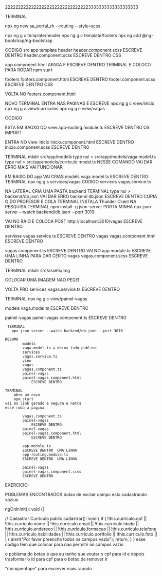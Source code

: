 222222222222222222222222222222223333333333333333333

TERMINAL

npx ng new sa_portal_rh --routing --style=scss

npx ng g c template/header
npx ng g c template/footers
npx ng add @ng-bootstrap/ng-bootstrap

CODIGO 
src 
app
template
header
header.component.scss
	ESCREVE DENTRO 
header.component.scss
	ESCREVE DENTRO  CSS

app.component.html
	APAGA E ESCREVE DENTRO 
TERMINAL E COLOCO PARA RODAR 
  npm start

footers
footers.component.html
	ESCREVE DENTRO
footer.component.scss
	ESCREVE DENTRO CSS

VOLTA NO 
footers.component.html

NOVO TERMINAL
ENTRA NAS PAGINAS E ESCREVE 
npx ng g c view/inicio
 npx ng g c view/currículos
npx ng g c view/vagas 

CODIGO

ESTA EM BAOXO DO
view
app-routing.module.ts
	ESCREVE DENTRO OS IMPORT

ENTRA NO 
view
inicio
inicio.component.html
	ESCREVE DENTRO
inicio.component.scss
	ESCREVE DENTRO

TERMINAL
 mkdir src/app/models
 type nul > src/app/models/vaga.model.ts
 type nul > src/app/models/curriculo.model.ts
NESSE COMANDO VAI DAR ERRO MAIS VAI FUNCIONAR 

EM BAIXO DO 
app
VAI CRIAS 
models
vaga.model.ts
	ESCREVE DENTRO 
TERMINAL
 npx ng g s services/vagas
CODIGO
services
vagas.service.ts

NA LATERAL CRIA UMA PASTA 
backend
TERMINAL 
  type nul > backend/db.json
VAI DAR ERRO 
backend
db.json
	ESCREVE DENTRO COPIA O DO PROFESOR E COLA 
TERMINAL INSTALA 
Thunder Client NA PESQUISA 
TERMINAL
 npm install -g json-server
 PORTA MINHA 
 npx json-server --watch backend/db.json --port 3010 

VAI NO RAIO E COLOCA POST
http://localhost:3010/vagas
ESCREVE DENTRO 
	
servisse
vagas.service.ts
 	ESCREVE DENTRO 
vagas
vagas.component.html
	ESCREVE DENTRO 

vagas.component.ts
	ESCREVE DENTRO 
VAI NO 
app.module.ts
	ESCREVE UMA LINHA PARA DAR CERTO
vagas
vagas.component.scss 
	ESCREVE DENTRO 

TERMINAL 
 mkdir src/assets/img

COLOCAR UMA IMAGEM NAO PEGEI 

VOLTA PRO 
services
vagas.service.ts
	ESCREVE DENTRO 

 TERMINAL
npx ng g c view/painel-vagas

models
vaga.model.ts
	ESCREVE DENTRO 

painel-vagas
painel-vagas.component.ts
	ESCREVE DENTRO 

	 TERMINAL
	   npx json-server --watch backend/db.json --port 3010       

	RESUMO 
			models 
			vaga.model.ts = deixa tudo publico
			services
			vagas.service.ts
			view
			vagas
			vagas.component.ts
			painel-vagas
			painel-vagas.component.html
			 	ESCREVE DENTRO 

	TERMINAL
		abre um novo 
		npm start 
	vai no link gerado e segura e netra 
	esse roda a pagina 

			vagas.component.ts
			painel-vagas
				ESCREVE DENTRO
			painel-vagas
			painel-vagas.component.html
			 	ESCREVE DENTRO

			app.module.ts
			ESCREVE DENTRO 	UMA LINHA
			app-routing.module.ts
			ESCREVE DENTRO 	UMA LINHA

			painel-vagas
			painel-vagas.component.scss
			ESCREVE DENTRO



EXERCICIO:

POBLEMAS ENCONTRADOS 
 botao de excluir
 campo esta cadastrando vaziuo 


  ngOnInInit(): void {}

  
  // Cadastrar Curriculo 
  public cadastrar(): void {
    if (
      !this.curriculo.cpf ||
      !this.curriculo.nome ||
      !this.curriculo.email ||
      !this.curriculo.idade ||
      !this.curriculo.endereco ||
      !this.curriculo.formacao ||
      !this.curriculo.telefone ||
      !this.curriculo.habilidades ||
      !this.curriculo.portfolio ||
      !this.curriculo.foto ||
    ) {
      alert("Por favor preencha todos os campos vazio");
      return;
    }
  } 
  esse codigo tem que colocar para nao permitir os campos vazio

  o poblema do botao é que eu tenho que voutar o cpf para id  e depois trasformar o id para cpf para o botao de remover ir 


	













"monquentape" para escrever mais rapodo 

